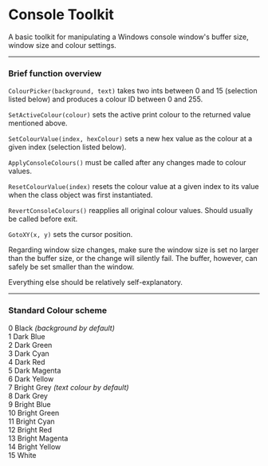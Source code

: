 # Console Toolkit
A basic toolkit for manipulating a Windows console window's buffer size, window size and colour settings.
___
### Brief function overview
```ColourPicker(background, text)``` takes two ints between 0 and 15 (selection listed below) and produces a colour ID between 0 and 255.

```SetActiveColour(colour)``` sets the active print colour to the returned value mentioned above.

```SetColourValue(index, hexColour)``` sets a new hex value as the colour at a given index (selection listed below).

```ApplyConsoleColours()``` must be called after any changes made to colour values.

```ResetColourValue(index)``` resets the colour value at a given index to its value when the class object was first instantiated.

```RevertConsoleColours()``` reapplies all original colour values. Should usually be called before exit.

```GotoXY(x, y)``` sets the cursor position.

Regarding window size changes, make sure the window size is set no larger than the buffer size, or the change will silently fail. The buffer, however, can safely be set smaller than the window.

Everything else should be relatively self-explanatory.
___
### Standard Colour scheme

0 Black *(background by default)*  
1 Dark Blue  
2 Dark Green  
3 Dark Cyan  
4 Dark Red  
5 Dark Magenta  
6 Dark Yellow  
7 Bright Grey *(text colour by default)*  
8 Dark Grey  
9 Bright Blue  
10 Bright Green  
11 Bright Cyan  
12 Bright Red  
13 Bright Magenta  
14 Bright Yellow  
15 White
